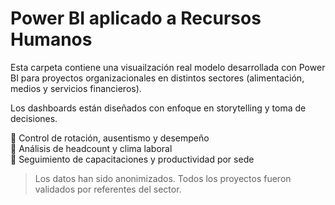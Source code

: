 # Power BI aplicado a Recursos Humanos

Esta carpeta contiene una visuailzación real modelo desarrollada con Power BI para proyectos organizacionales en distintos sectores (alimentación, medios y servicios financieros).

Los dashboards están diseñados con enfoque en storytelling y toma de decisiones.

🔹 Control de rotación, ausentismo y desempeño  
🔹 Análisis de headcount y clima laboral  
🔹 Seguimiento de capacitaciones y productividad por sede

> Los datos han sido anonimizados. Todos los proyectos fueron validados por referentes del sector.
